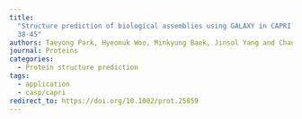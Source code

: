 ```yaml
---
title:
  "Structure prediction of biological assemblies using GALAXY in CAPRI rounds
  38-45"
authors: Taeyong Park, Hyeonuk Woo, Minkyung Baek, Jinsol Yang and Chaok Seok*
journal: Proteins
categories:
  - Protein structure prediction
tags:
  - application
  - casp/capri
redirect_to: https://doi.org/10.1002/prot.25859
---
```


